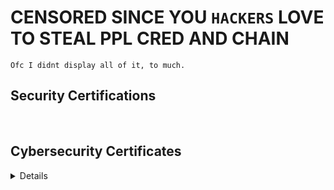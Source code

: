 # CENSORED SINCE YOU `HACKERS` LOVE TO STEAL PPL CRED AND CHAIN

`Ofc I didnt display all of it, to much.`

<h2 class="h2">Security Certifications</h2><br>
<summary><h2>Cybersecurity Certificates</h2></summary>
<p class="work-text"><details><br>
<b>Defensive Security</b><br>CCSA., CDSA., OSDA., CISO., CISAv2., CISM., CRISC., Cybersecurity Foundation., SIT., MAST., CSE., CISSP., CISSM.<br><br>
<b>Offensive Security</b><br>CRTM., CRTP., CRTE., CESP-ADCS., AADL., ADA (AE)., PACES., PACSP., CARTE., CARTP., CAWASP., CRTO., CRTL., 
PenTest+., CPT., CRT., eMAPT., eWPTXv2., eCPPTv2., eCPTXv2., eCXD., CCSAS., CBBH., CPTS., CWEE., OSCP., KLCP., 
OSWP., OSEP., OSED., OSWE., OSWA., OSCE3., OSMR., OSEE., C|EH (Master)., L|PT (Master)., C|HFI (v11)., C|PENT., C|CISO., E|HE., GPEN., 
GXPN., CNSS., CPSA., PTEC., PJPT., PNPT.
</p><br>
</details>
